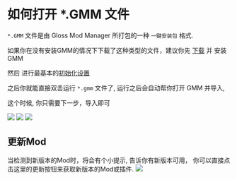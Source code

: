 # 如何打开 *.GMM 文件


`*.GMM` 文件是由 Gloss Mod Manager 所打包的一种 `一键安装包` 格式.

如果你在没有安装GMM的情况下下载了这种类型的文件，建议你先 [下载](/GMM/README.html#如何下载？) 并 安装  GMM 

然后 进行最基本的[初始化设置](/GMM/Use.html)

之后你就能直接双击运行 `*.gmm` 文件了, 运行之后会自动帮你打开 GMM 并导入, 

这个时候, 你只需要下一步，导入即可

![](https://mod.3dmgame.com/static/upload/mod/202311/MOD655dafb133bcf.png@webp)
![](https://mod.3dmgame.com/static/upload/mod/202311/MOD655dafb133810.png@webp)
![](https://mod.3dmgame.com/static/upload/mod/202311/MOD655dafb132e9a.png@webp)

## 更新Mod

当检测到新版本的Mod时，将会有个小提示, 告诉你有新版本可用，
你可以直接点击这里的更新按钮来获取新版本的Mod或插件.
![](https://mod.3dmgame.com/static/upload/mod/202311/MOD655db3179190e.png@webp)